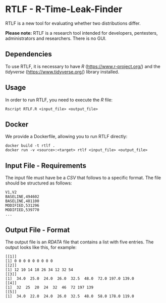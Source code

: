# RTLF - R-Time-Leak-Finder

RTLF is a new tool for evaluating whether two distributions differ.

**Please note:**  RTLF is a research tool intended for developers, pentesters, administrators and researchers. There is no GUI.

Dependencies
--
To use RTLF, it is necessary to have *R* (https://www.r-project.org/) and the *tidyverse* (https://www.tidyverse.org/) library installed.

Usage
--
In order to run RTLF, you need to execute the *R* file:
```
Rscript RTLF.R <input_file> <output_file>
```

Docker
--
We provide a Dockerfile, allowing you to run RTLF directly:
```
docker build -t rtlf .
docker run -v <source>:<target> rtlf <input_file> <output_file>
```

Input File - Requirements
--
The input file must have be a *CSV* that follows to a specific format. The file should be structured as follows: 
```
V1,V2
BASELINE,494602
BASELINE,481100
MODIFIED,531296
MODIFIED,539770
...
```

Output File - Format
--
The output file is an *RDATA* file that contains a list with five entries. The output looks like this, for example:
```
[[1]]
[1] 0 0 0 0 0 0 0 0 0
[[2]]
[1] 12 10 14 18 26 34 12 32 54
[[3]]
[1]  34.0  25.0  24.0  26.0  32.5  48.0  72.0 197.0 139.0
[[4]]
[1]  32  25  20  24  32  46  72 197 139
[[5]]
[1]  34.0  22.0  24.0  26.0  32.5  48.0  58.0 178.0 119.0
```